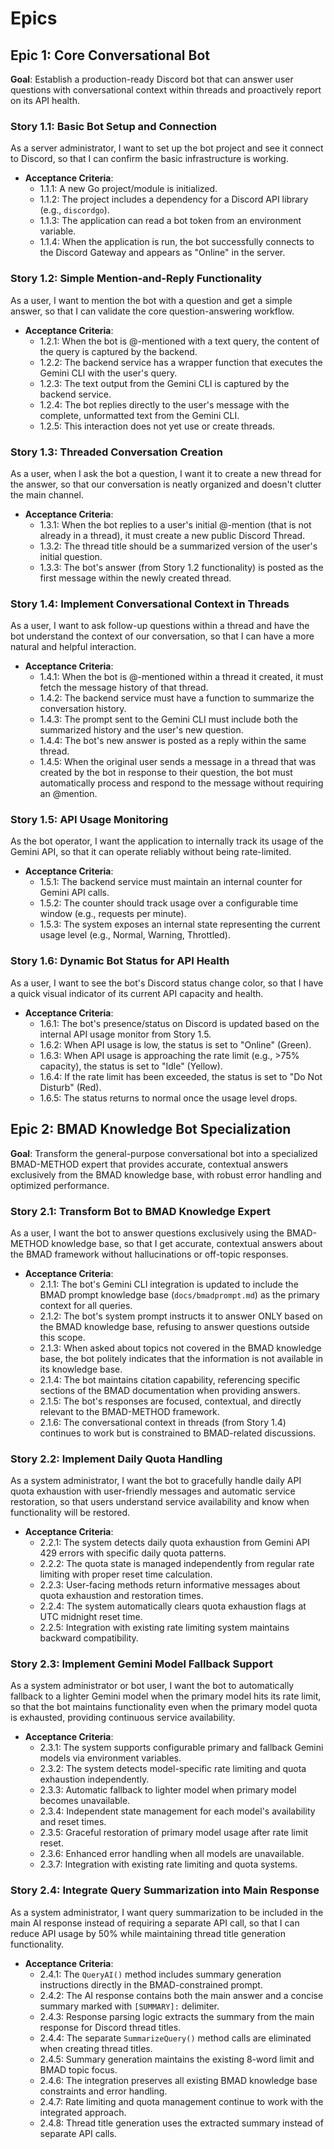# Epics

## Epic 1: Core Conversational Bot

**Goal**: Establish a production-ready Discord bot that can answer user questions with conversational context within threads and proactively report on its API health.

### Story 1.1: Basic Bot Setup and Connection

As a server administrator, I want to set up the bot project and see it connect to Discord, so that I can confirm the basic infrastructure is working.

* **Acceptance Criteria**:
    * 1.1.1: A new Go project/module is initialized.
    * 1.1.2: The project includes a dependency for a Discord API library (e.g., `discordgo`).
    * 1.1.3: The application can read a bot token from an environment variable.
    * 1.1.4: When the application is run, the bot successfully connects to the Discord Gateway and appears as "Online" in the server.

### Story 1.2: Simple Mention-and-Reply Functionality

As a user, I want to mention the bot with a question and get a simple answer, so that I can validate the core question-answering workflow.

* **Acceptance Criteria**:
    * 1.2.1: When the bot is @-mentioned with a text query, the content of the query is captured by the backend.
    * 1.2.2: The backend service has a wrapper function that executes the Gemini CLI with the user's query.
    * 1.2.3: The text output from the Gemini CLI is captured by the backend service.
    * 1.2.4: The bot replies directly to the user's message with the complete, unformatted text from the Gemini CLI.
    * 1.2.5: This interaction does not yet use or create threads.

### Story 1.3: Threaded Conversation Creation

As a user, when I ask the bot a question, I want it to create a new thread for the answer, so that our conversation is neatly organized and doesn't clutter the main channel.

* **Acceptance Criteria**:
    * 1.3.1: When the bot replies to a user's initial @-mention (that is not already in a thread), it must create a new public Discord Thread.
    * 1.3.2: The thread title should be a summarized version of the user's initial question.
    * 1.3.3: The bot's answer (from Story 1.2 functionality) is posted as the first message within the newly created thread.

### Story 1.4: Implement Conversational Context in Threads

As a user, I want to ask follow-up questions within a thread and have the bot understand the context of our conversation, so that I can have a more natural and helpful interaction.

* **Acceptance Criteria**:
    * 1.4.1: When the bot is @-mentioned within a thread it created, it must fetch the message history of that thread.
    * 1.4.2: The backend service must have a function to summarize the conversation history.
    * 1.4.3: The prompt sent to the Gemini CLI must include both the summarized history and the user's new question.
    * 1.4.4: The bot's new answer is posted as a reply within the same thread.
    * 1.4.5: When the original user sends a message in a thread that was created by the bot in response to their question, the bot must automatically process and respond to the message without requiring an @mention.

### Story 1.5: API Usage Monitoring

As the bot operator, I want the application to internally track its usage of the Gemini API, so that it can operate reliably without being rate-limited.

* **Acceptance Criteria**:
    * 1.5.1: The backend service must maintain an internal counter for Gemini API calls.
    * 1.5.2: The counter should track usage over a configurable time window (e.g., requests per minute).
    * 1.5.3: The system exposes an internal state representing the current usage level (e.g., Normal, Warning, Throttled).

### Story 1.6: Dynamic Bot Status for API Health

As a user, I want to see the bot's Discord status change color, so that I have a quick visual indicator of its current API capacity and health.

* **Acceptance Criteria**:
    * 1.6.1: The bot's presence/status on Discord is updated based on the internal API usage monitor from Story 1.5.
    * 1.6.2: When API usage is low, the status is set to "Online" (Green).
    * 1.6.3: When API usage is approaching the rate limit (e.g., >75% capacity), the status is set to "Idle" (Yellow).
    * 1.6.4: If the rate limit has been exceeded, the status is set to "Do Not Disturb" (Red).
    * 1.6.5: The status returns to normal once the usage level drops.

## Epic 2: BMAD Knowledge Bot Specialization

**Goal**: Transform the general-purpose conversational bot into a specialized BMAD-METHOD expert that provides accurate, contextual answers exclusively from the BMAD knowledge base, with robust error handling and optimized performance.

### Story 2.1: Transform Bot to BMAD Knowledge Expert

As a user, I want the bot to answer questions exclusively using the BMAD-METHOD knowledge base, so that I get accurate, contextual answers about the BMAD framework without hallucinations or off-topic responses.

* **Acceptance Criteria**:
    * 2.1.1: The bot's Gemini CLI integration is updated to include the BMAD prompt knowledge base (`docs/bmadprompt.md`) as the primary context for all queries.
    * 2.1.2: The bot's system prompt instructs it to answer ONLY based on the BMAD knowledge base, refusing to answer questions outside this scope.
    * 2.1.3: When asked about topics not covered in the BMAD knowledge base, the bot politely indicates that the information is not available in its knowledge base.
    * 2.1.4: The bot maintains citation capability, referencing specific sections of the BMAD documentation when providing answers.
    * 2.1.5: The bot's responses are focused, contextual, and directly relevant to the BMAD-METHOD framework.
    * 2.1.6: The conversational context in threads (from Story 1.4) continues to work but is constrained to BMAD-related discussions.

### Story 2.2: Implement Daily Quota Handling

As a system administrator, I want the bot to gracefully handle daily API quota exhaustion with user-friendly messages and automatic service restoration, so that users understand service availability and know when functionality will be restored.

* **Acceptance Criteria**:
    * 2.2.1: The system detects daily quota exhaustion from Gemini API 429 errors with specific daily quota patterns.
    * 2.2.2: The quota state is managed independently from regular rate limiting with proper reset time calculation.
    * 2.2.3: User-facing methods return informative messages about quota exhaustion and restoration times.
    * 2.2.4: The system automatically clears quota exhaustion flags at UTC midnight reset time.
    * 2.2.5: Integration with existing rate limiting system maintains backward compatibility.

### Story 2.3: Implement Gemini Model Fallback Support

As a system administrator or bot user, I want the bot to automatically fallback to a lighter Gemini model when the primary model hits its rate limit, so that the bot maintains functionality even when the primary model quota is exhausted, providing continuous service availability.

* **Acceptance Criteria**:
    * 2.3.1: The system supports configurable primary and fallback Gemini models via environment variables.
    * 2.3.2: The system detects model-specific rate limiting and quota exhaustion independently.
    * 2.3.3: Automatic fallback to lighter model when primary model becomes unavailable.
    * 2.3.4: Independent state management for each model's availability and reset times.
    * 2.3.5: Graceful restoration of primary model usage after rate limit reset.
    * 2.3.6: Enhanced error handling when all models are unavailable.
    * 2.3.7: Integration with existing rate limiting and quota systems.

### Story 2.4: Integrate Query Summarization into Main Response

As a system administrator, I want query summarization to be included in the main AI response instead of requiring a separate API call, so that I can reduce API usage by 50% while maintaining thread title generation functionality.

* **Acceptance Criteria**:
    * 2.4.1: The `QueryAI()` method includes summary generation instructions directly in the BMAD-constrained prompt.
    * 2.4.2: The AI response contains both the main answer and a concise summary marked with `[SUMMARY]:` delimiter.
    * 2.4.3: Response parsing logic extracts the summary from the main response for Discord thread titles.
    * 2.4.4: The separate `SummarizeQuery()` method calls are eliminated when creating thread titles.
    * 2.4.5: Summary generation maintains the existing 8-word limit and BMAD topic focus.
    * 2.4.6: The integration preserves all existing BMAD knowledge base constraints and error handling.
    * 2.4.7: Rate limiting and quota management continue to work with the integrated approach.
    * 2.4.8: Thread title generation uses the extracted summary instead of separate API calls.